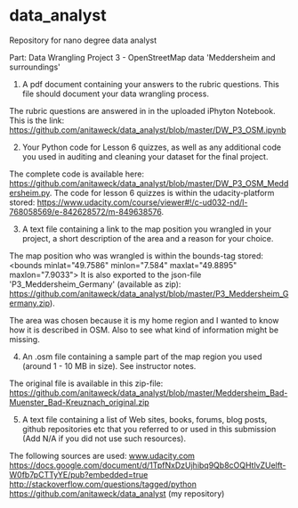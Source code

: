 # data_analyst
Repository for nano degree data analyst

Part: Data Wrangling Project 3 - OpenStreetMap data 'Meddersheim and surroundings'

1. A pdf document containing your answers to the rubric questions. This file should document your data wrangling process.

The rubric questions are answered in in the uploaded iPhyton Notebook. This is the link: https://github.com/anitaweck/data_analyst/blob/master/DW_P3_OSM.ipynb

2. Your Python code for Lesson 6 quizzes, as well as any additional code you used in auditing and cleaning your dataset for the final project.

The complete code is available here: https://github.com/anitaweck/data_analyst/blob/master/DW_P3_OSM_Meddersheim.py.
The code for lesson 6 quizzes is within the udacity-platform stored: https://www.udacity.com/course/viewer#!/c-ud032-nd/l-768058569/e-842628572/m-849638576.

3. A text file containing a link to the map position you wrangled in your project, a short description of the area and a reason for your choice.

The map position who was wrangled is within the bounds-tag stored:
&lt;bounds minlat="49.7586" minlon="7.584" maxlat="49.8895" maxlon="7.9033"&gt;
It is also exported to the json-file 'P3_Meddersheim_Germany' (available as zip): https://github.com/anitaweck/data_analyst/blob/master/P3_Meddersheim_Germany.zip).

The area was chosen because it is my home region and I wanted to know how it is described in OSM. Also to see what kind of information might be missing.

4. An .osm file containing a sample part of the map region you used (around 1 - 10 MB in size). See instructor notes.

The original file is available in this zip-file: https://github.com/anitaweck/data_analyst/blob/master/Meddersheim_Bad-Muenster_Bad-Kreuznach_original.zip

5. A text file containing a list of Web sites, books, forums, blog posts, github repositories etc that you referred to or used in this submission (Add N/A if you did not use such resources).

The following sources are used:
www.udacity.com
https://docs.google.com/document/d/1TpfNxDzUjhibq9Qb8cOQHtlvZUelft-W0fb7pCTTyYE/pub?embedded=true
http://stackoverflow.com/questions/tagged/python
https://github.com/anitaweck/data_analyst (my repository)

